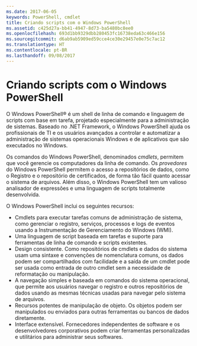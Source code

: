 ```yaml
---
ms.date: 2017-06-05
keywords: PowerShell, cmdlet
title: Criando scripts com o Windows PowerShell
ms.assetid: c425d27a-bb41-4947-8d73-ba5480bc8ee0
ms.openlocfilehash: 693d1bb9329dbb280453fc16738eda63c466e156
ms.sourcegitcommit: d6ab9ab5909ed59cce4ce30e29457e0e75c7ac12
ms.translationtype: HT
ms.contentlocale: pt-BR
ms.lasthandoff: 09/08/2017
---
```

# <a name="scripting-with-windows-powershell"></a>Criando scripts com o Windows PowerShell

O Windows PowerShell® é um shell de linha de comando e linguagem de scripts com base em tarefa, projetado especialmente para a administração de sistemas. Baseado no .NET Framework, o Windows PowerShell ajuda os profissionais de TI e os usuários avançados a controlar e automatizar a administração de sistemas operacionais Windows e de aplicativos que são executados no Windows.

Os comandos do Windows PowerShell, denominados *cmdlets*, permitem que você gerencie os computadores da linha de comando. Os *provedores* do Windows PowerShell permitem o acesso a repositórios de dados, como o Registro e o repositório de certificados, de forma tão fácil quanto acessar o sistema de arquivos. Além disso, o Windows PowerShell tem um valioso analisador de expressões e uma linguagem de scripts totalmente desenvolvida.

O Windows PowerShell inclui os seguintes recursos:

- Cmdlets para executar tarefas comuns de administração de sistema, como gerenciar o registro, serviços, processos e logs de eventos usando a Instrumentação de Gerenciamento do Windows (WMI).
- Uma linguagem de script baseada em tarefas e suporte para ferramentas de linha de comando e scripts existentes.
- Design consistente. Como repositórios de cmdlets e dados do sistema usam uma sintaxe e convenções de nomenclatura comuns, os dados podem ser compartilhados com facilidade e a saída de um cmdlet pode ser usada como entrada de outro cmdlet sem a necessidade de reformatação ou manipulação.
- A navegação simples e baseada em comandos do sistema operacional, que permite aos usuários navegar o registro e outros repositórios de dados usando as mesmas técnicas usadas para navegar pelo sistema de arquivos.
- Recursos potentes de manipulação de objeto. Os objetos podem ser manipulados ou enviados para outras ferramentas ou bancos de dados diretamente.
- Interface extensível. Fornecedores independentes de software e os desenvolvedores corporativos podem criar ferramentas personalizadas e utilitários para administrar seus softwares.

